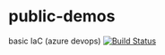 # public-demos

basic IaC (azure devops) [![Build Status](https://dev.azure.com/undefinedtech/terraform-lab/_apis/build/status/souayo.public-demos?branchName=master)](https://dev.azure.com/undefinedtech/terraform-lab/_build/latest?definitionId=4&branchName=master)
